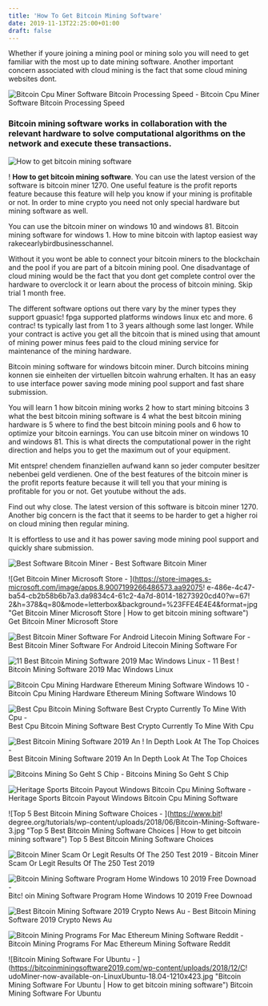 ```yaml
---
title: 'How To Get Bitcoin Mining Software'
date: 2019-11-13T22:25:00+01:00
draft: false
---
```


Whether if youre joining a mining pool or mining solo you will need to get familiar with the most up to date mining software. Another important concern associated with cloud mining is the fact that some cloud mining websites dont.

![Bitcoin Cpu Miner Software Bitcoin Processing Speed - ](http://cdn.makeuseof.com/wp-content/uploads/2011/08/amd_catalyst_overdrive.jpg "Bitcoin Cpu Miner Software Bitcoin Processing Speed | How to get bitcoin mining software") Bitcoin Cpu Miner Software Bitcoin Processing Speed

### Bitcoin mining software works in collaboration with the relevant hardware to solve computational algorithms on the network and execute these transactions.

![How to get bitcoin mining software](https://www.bitdegree.org/tutorials/wp-content/uploads/2018/06/Bitcoin-Mining-Software-2.jpg "How to get bitcoin mining software")

! **How to get bitcoin mining software**. You can use the latest version of the software is bitcoin miner 1270. One useful feature is the profit reports feature because this feature will help you know if your mining is profitable or not. In order to mine crypto you need not only special hardware but mining software as well.

You can use the bitcoin miner on windows 10 and windows 81. Bitcoin mining software for windows 1. How to mine bitcoin with laptop easiest way rakecearlybirdbusinesschannel.

Without it you wont be able to connect your bitcoin miners to the blockchain and the pool if you are part of a bitcoin mining pool. One disadvantage of cloud mining would be the fact that you dont get complete control over the hardware to overclock it or learn about the process of bitcoin mining. Skip trial 1 month free.

The different software options out there vary by the miner types they support gpuasic! fpga supported platforms windows linux etc and more. 6 contrac! ts typically last from 1 to 3 years although some last longer. While your contract is active you get all the bitcoin that is mined using that amount of mining power minus fees paid to the cloud mining service for maintenance of the mining hardware.

Bitcoin mining software for windows bitcoin miner. Durch bitcoins mining konnen sie einheiten der virtuellen bitcoin wahrung erhalten. It has an easy to use interface power saving mode mining pool support and fast share submission.

You will learn 1 how bitcoin mining works 2 how to start mining bitcoins 3 what the best bitcoin mining software is 4 what the best bitcoin mining hardware is 5 where to find the best bitcoin mining pools and 6 how to optimize your bitcoin earnings. You can use bitcoin miner on windows 10 and windows 81. This is what directs the computational power in the right direction and helps you to get the maximum out of your equipment.

Mit entspre! chendem finanziellen aufwand kann so jeder computer besitzer nebenbei geld verdienen. One of the best features of the bitcoin miner is the profit reports feature because it will tell you that your mining is profitable for you or not. Get youtube without the ads.

Find out why close. The latest version of this software is bitcoin miner 1270. Another big concern is the fact that it seems to be harder to get a higher roi on cloud mining then regular mining.

It is effortless to use and it has power saving mode mining pool support and quickly share submission.

![Best Software Bitcoin Miner - ](https://i.ytimg.com/vi/JTlRPjuuIGE/maxresdefault.jpg "Best Software Bitcoin Miner | How to get bitcoin mining software") Best Software Bitcoin Miner

![Get Bitcoin Miner Microsoft Store - ](https://store-images.s-microsoft.com/image/apps.8.9007199266486573.aa92075!   e-486e-4c47-ba54-cb2b58b6b7a3.da9834c4-61c2-4a7d-8014-18273920cd40?w=67!   2&h=378&q=80&mode=letterbox&background=%23FFE4E4E4&format=jpg "Get Bitcoin Miner Microsoft Store | How to get bitcoin mining software") Get Bitcoin Miner Microsoft Store

![Best Bitcoin Miner Software For Android Litecoin Mining Software For - ](https://www.gtnews.com/wp-content/uploads/sites/21/2017/11/coinbase-2.png "Best Bitcoin Miner Software For Android Litecoin Mining Software For | How to get bitcoin mining software") Best Bitcoin Miner Software For Android Litecoin Mining Software For

![11 Best Bitcoin Mining Software 2019 Mac Windows Linux - ](https://www.buybitcoinworldwide.com/wp-content/uploads/2017/02/screen-300x300.png "11 Best Bitcoin Mining Software 2019 Mac Windows Linux | How to get bitcoin mining software") 11 Best ! Bitcoin Mining Software 2019 Mac Windows Linux

![Bitcoin Cpu Mining Hardware Ethereum Mining Software Windows 10 - ](https://i.ytimg.com/vi/pB5gao4I_y4/maxresdefault.jpg "Bitcoin Cpu Mining Hardware Ethereum Mining Software Windows 10 | How to get bitcoin mining software") Bitcoin Cpu Mining Hardware Ethereum Mining Software Windows 10

![Best Cpu Bitcoin Mining Software Best Crypto Currently To Mine With Cpu - ](http://starexpress.at/img/b9d70b3ec1818dedd684fccf4d817ea2.jpg "Best Cpu Bitcoin Mining Software Best Crypto Currently To Mine With Cpu | How to get bitcoin mining software") Best Cpu Bitcoin Mining Software Best Crypto Currently To Mine With Cpu

![Best Bitcoin Mining Software 2019 An !   In Depth Look At The Top Choices - ](https://blockonomi-9fcd.kxcdn.com/wp-content/uploads/2018/07/ccminer.jpg "Best Bitcoin Mining Softwar!   e 2019 An In Depth Look At The Top Choices | How to get bitcoin mining software") Best Bitcoin Mining Software 2019 An In Depth Look At The Top Choices

![Bitcoins Mining So Geht S Chip - ](https://praxistipps-images.chip.de/iq44rc6LaeLrU-Cb0KtJ-v3IbJg=/0x0/filters:format(jpeg):fill(000,true):no_upscale()/praxistipps.s3.amazonaws.com%2F2018-10%2Fscreenshot.PNG "Bitcoins Mining So Geht S Chip | How to get bitcoin mining software") Bitcoins Mining So Geht S Chip

![Heritage Sports Bitcoin Payout Windows Bitcoin Cpu Mining Software - ](https://tryknow.com/wp-content/uploads/2018/02/maxresdefault-5.jpg?x31750 "Heritage Sports Bitcoin Payout Windows Bitcoin Cpu Mining Software | How to get bitcoin mining software") Heritage Sports Bitcoin Payout Windows Bitcoin Cpu Mining Software

![Top 5 Best Bitcoin Mining Software Choices - ](https://www.bit!   degree.org/tutorials/wp-content/uploads/2018/06/Bitcoin-Mining-Software-3.jpg "Top 5 Best Bitcoin Mining Software Choices | How to get bitcoin mining software") Top 5 Best Bitcoin Mining Software Choices

![Bitcoin Miner Scam Or Legit Results Of The 250 Test 2019 - ](https://insidebitcoins.com/wp-content/uploads/2019/04/Bitcoin-Miner-The-Best-Free-Bitcoin-Mining-Software-2019-4.png "Bitcoin Miner Scam Or Legit Results Of The 250 Test 2019 | How to get bitcoin mining software") Bitcoin Miner Scam Or Legit Results Of The 250 Test 2019

![Bitcoin Mining Software Program Home Windows 10 2019 Free Downoad - ](https://upcrypto.org/wp-content/uploads/2019/05/bitcoin-mining-software-windows-10-2019-free-downoad.jpg "Bitcoin Mining Software Program Home Wind!   ows 10 2019 Free Downoad | How to get bitcoin mining software") Bitc! oin Mining Software Program Home Windows 10 2019 Free Downoad

![Best Bitcoin Mining Software 2019 Crypto News Au - ](https://u.today/sites/default/files/inline-images/Best_Bitcoin_Mining_Software_2019_2.png "Best Bitcoin Mining Software 2019 Crypto News Au | How to get bitcoin mining software") Best Bitcoin Mining Software 2019 Crypto News Au

![Bitcoin Mining Programs For Mac Ethereum Mining Software Reddit - ](http://4.bp.blogspot.com/-nAdnoVT9a-Y/V10BMKDVHQI/AAAAAAAAMXc/D6g6BGOjuCMYM0Bmi7uG4UB8CxCLIt7nQCLcB/s1600/mining+etherium+di+minergate+dengan+sofware.png "Bitcoin Mining Programs For Mac Ethereum Mining Software Reddit | How to get bitcoin mining software") Bitcoin Mining Programs For Mac Ethereum Mining Software Reddit

![Bitcoin Mining Software For Ubuntu - ](https://bitcoinminingsoftware2019.com/wp-content/uploads/2018/12/C!   udoMiner-now-available-on-LinuxUbuntu-18.04-1210x423.jpg "Bitcoin Mining Software For Ubuntu | How to get bitcoin mining software") Bitcoin Mining Software For Ubuntu